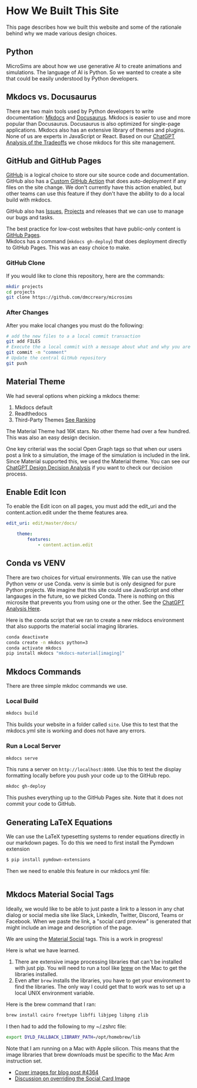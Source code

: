 # How We Built This Site

This page describes how we built this website and some of 
the rationale behind why we made various design choices.

## Python

MicroSims are about how we use generative AI to create
animations and simulations.  The language of AI
is Python.  So we wanted to create a site that could
be easily understood by Python developers.

## Mkdocs vs. Docusaurus

There are two main tools used by Python developers
to write documentation: [Mkdocs](http://mkdocs.org)
and [Docusaurus](https://docusaurus.io/).  Mkdocs
is easier to use and more popular than Docusaurus.
Docusaurus is also optimized for single-page applications.
Mkdocs also has an extensive library of themes and plugins.
None of us are experts in JavaScript or React.
Based on our [ChatGPT Analysis of the Tradeoffs](https://chat.openai.com/share/c7fea52c-3ef2-4837-a70a-fc9bdb919d9a)
we chose mkdocs for this site management.

## GitHub and GitHub Pages

[GitHub](http://github.com) is a logical choice to store our 
site source code and documentation.  GitHub also has
a [Custom GitHub Action](https://github.com/marketplace/actions/deploy-mkdocs)
that does auto-deployment if any files on the site change.
We don't currently have this action enabled, but other
teams can use this feature if they don't have the ability
to do a local build with mkdocs.

GitHub also has [Issues](https://github.com/dmccreary/microsims/issues), 
[Projects](https://github.com/users/dmccreary/projects/2) and releases
that we can use to manage our bugs and tasks.

The best practice for low-cost websites that have public-only
content is [GitHub Pages](https://pages.github.com/).  
Mkdocs has a command (```mkdocs gh-deploy```) that does
deployment directly to GitHub Pages.  This was an easy choice to make.

### GitHub Clone

If you would like to clone this repository, here are the commands:

```sh
mkdir projects
cd projects
git clone https://github.com/dmccreary/microsims
```

### After Changes

After you make local changes you must do the following:

```sh
# add the new files to a a local commit transaction
git add FILES
# Execute the a local commit with a message about what and why you are doing the commit
git commit -m "comment"
# Update the central GitHub repository
git push
```

## Material Theme

We had several options when picking a mkdocs theme:

1. Mkdocs default
2. Readthedocs
3. Third-Party Themes [See Ranking](https://github.com/mkdocs/catalog#-theming)

The Material Theme had 16K stars.  No other theme had over a few hundred.
This was also an easy design decision.

One key criterial was the social Open Graph tags so that when our users
post a link to a simulation, the image of the simulation is included
in the link.  Since Material supported this, we used the Material theme.
You can see our [ChatGPT Design Decision Analysis](https://chat.openai.com/share/d152cc79-73eb-4112-8be2-f03459d7b312) if you want
to check our decision process.

## Enable Edit Icon

To enable the Edit icon on all pages, you must add
the edit_uri and the content.action.edit under the theme features area.

```yaml
edit_uri: edit/master/docs/
```

```yaml
    theme:
        features:
            - content.action.edit
```

## Conda vs VENV

There are two choices for virtual environments.  We can
use the native Python venv or use Conda.  venv is simle
but is only designed for pure Python projects.  We imagine
that this site could use JavaScript and other langauges
in the future, so we picked Conda. There is nothing
on this microsite that prevents you from using one or
the other.  See the [ChatGPT Analysis Here](https://chat.openai.com/share/f2a6a7e2-5b8d-4ec0-8755-4a06b4b574f6).

Here is the conda script that we ran to create a new mkdocs environment that also
supports the material social imaging libraries.

```sh
conda deactivate
conda create -n mkdocs python=3
conda activate mkdocs
pip install mkdocs "mkdocs-material[imaging]"
```

## Mkdocs Commands

There are three simple mkdoc commands we use.

### Local Build

```sh
mkdocs build
```

This builds your website in a folder called ```site```.  Use
this to test that the mkdocs.yml site is working and does not
have any errors.

### Run a Local Server

```sh
mkdocs serve
```

This runs a server on ```http://localhost:8000```.
Use this to test the display formatting locally
before you push your code up to the GitHub repo.


```sh
mkdoc gh-deploy
```

This pushes everything up to the GitHub Pages site.
Note that it does not commit your code to GitHub.

## Generating LaTeX Equations

We can use the LaTeX typesetting systems to render equations
directly in our markdown pages.  To do this we need
to first install the Pymdown extension

```sh
$ pip install pymdown-extensions
```

Then we need to enable this feature in our mkdocs.yml file:

```yml
```

## Mkdocs Material Social Tags

Ideally, we would like to be able to just paste a link to a lesson in any chat dialog or social media site like Slack, LinkedIn, Twitter, Discord, Teams or Facebook.  When we paste the link, a "social card preview" is generated
that might include an image and description of the page.

We are using the [Material Social](https://squidfunk.github.io/mkdocs-material/setup/setting-up-social-cards/) tags.  This
is a work in progress!

Here is what we have learned.

1. There are extensive image processing libraries that can't be installed with just pip.  You will need to run a tool like [brew](https://brew.sh/) on the Mac to get the libraries installed.
2. Even after ```brew``` installs the libraries, you have to get your environment to find the libraries.  The only way I could get that to work was to set up a local UNIX environment variable.

Here is the brew command that I ran:

```sh
brew install cairo freetype libffi libjpeg libpng zlib
```

I then had to add the following to my ~/.zshrc file:

```sh
export DYLD_FALLBACK_LIBRARY_PATH=/opt/homebrew/lib
```

Note that I am running on a Mac with Apple silicon.  This means that the
image libraries that brew downloads must be specific to the Mac Arm
instruction set.

* [Cover images for blog post #4364](https://github.com/squidfunk/mkdocs-material/issues/4364)
* [Discussion on overriding the Social Card Image](https://github.com/squidfunk/mkdocs-material/discussions/5162)